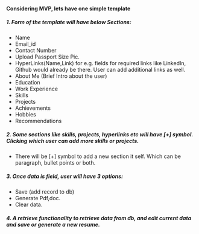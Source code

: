 #### Considering MVP, lets have one simple template
##### 1. Form of the template will have below Sections:
- Name
- Email_id
- Contact Number
- Upload Passport Size Pic.
- HyperLinks(Name,Link) for e.g. fields for required links like LinkedIn, Github would already be there. User can add additional links as well.
- About Me (Brief Intro about the user)
- Education
- Work Experience
- Skills
- Projects
- Achievements
- Hobbies
- Recommendations

##### 2. Some sections like skills, projects, hyperlinks etc will have [+] symbol. Clicking which user can add more skills or projects.

- There will be [+] symbol to add a new section it self. Which can be paragraph, bullet points or both.

##### 3. Once data is field, user will have 3 options:
- Save (add record to db)
- Generate Pdf,doc.
- Clear data.

##### 4. A retrieve functionality to retrieve data from db, and edit current data and save or generate a new resume.
